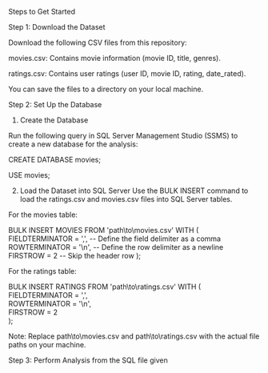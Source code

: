 Steps to Get Started

Step 1: Download the Dataset

Download the following CSV files from this repository:

movies.csv: Contains movie information (movie ID, title, genres).

ratings.csv: Contains user ratings (user ID, movie ID, rating, date_rated).

You can save the files to a directory on your local machine.

Step 2: Set Up the Database

1. Create the Database

Run the following query in SQL Server Management Studio (SSMS) to create a new database for the analysis:

CREATE DATABASE movies;

USE movies;

2. Load the Dataset into SQL Server
Use the BULK INSERT command to load the ratings.csv and movies.csv files into SQL Server tables.

For the movies table:

BULK INSERT MOVIES
FROM 'path\to\movies.csv'
WITH (
    FIELDTERMINATOR = ',',  -- Define the field delimiter as a comma
    ROWTERMINATOR = '\n',   -- Define the row delimiter as a newline
    FIRSTROW = 2            -- Skip the header row
);

For the ratings table:

BULK INSERT RATINGS
FROM 'path\to\ratings.csv'
WITH (
    FIELDTERMINATOR = ',',  
    ROWTERMINATOR = '\n',   
    FIRSTROW = 2            
);

Note: Replace path\to\movies.csv and path\to\ratings.csv with the actual file paths on your machine.

Step 3: Perform Analysis from the SQL file given

